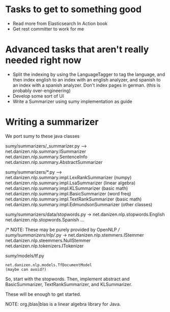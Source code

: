 # Tasks to get to something good

- Read more from Elasticsearch In Action book
- Get rest committer to work for me

# Advanced tasks that aren't really needed right now

- Split the indexing by using the LanguageTagger to tag the language,
  and then index english to an index with an english analyzer, and spanish
  to an index with a spanish analyzer.  Don't index pages in german.
  (this is probably over-engineering)
- Develop some sort of UI
- Write a Summarizer using sumy implementation as guide


# Writing a summarizer

We port sumy to these java classes

sumy/summarizers/_summarizer.py --> 
	net.danizen.nlp.summary.ISummarizer
	net.danizen.nlp.summary.SentenceInfo
	net.danizen.nlp.summary.AbstractSummarizer

sumy/summarizers/*.py -->
	net.danizen.nlp.summary.impl.LexRankSummarizer (numpy)
	net.danizen.nlp.summary.impl.LsaSummarizer (linear algebra)
	net.danizen.nlp.summary.impl.KLSummarizer  (basic math)
	net.danizen.nlp.summary.impl.BasicSummarizer (word freq)
	net.danizen.nlp.summary.impl.TextRankSummarizer (basic math)
	net.danizen.nlp.summary.impl.EdmundsonSummarizer (other classes)

sumy/summarizers/data/stopwords.py ->
	net.danizen.nlp.stopwords.English
	net.danizen.nlp.stopwords.Spanish
	...

/* NOTE: These may be purely provided by OpenNLP */
sumy/summarizers/nlp/*.py ->
	net.danizen.nlp.stemmers.IStemmer
	net.danizen.nlp.steemmers.NullStemmer
	net.danizen.nlp.tokenizers.ITokenizer

sumy/models/tf.py

	net.danizen.nlp.models.TfDocumentModel
	(maybe can avoid?)

So, start with the stopwords.  Then, implement abstract and BasicSummarizer, TextRankSummarizer, and KLSummarizer.

These will be enough to get started.

NOTE: org.jblas|blas is a linear algebra library for Java.

